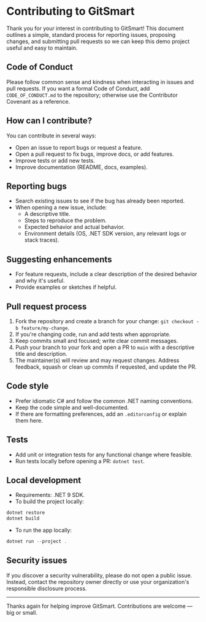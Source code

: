 # Contributing to GitSmart

Thank you for your interest in contributing to GitSmart! This document outlines a simple, standard process for reporting issues, proposing changes, and submitting pull requests so we can keep this demo project useful and easy to maintain.

## Code of Conduct

Please follow common sense and kindness when interacting in issues and pull requests. If you want a formal Code of Conduct, add `CODE_OF_CONDUCT.md` to the repository; otherwise use the Contributor Covenant as a reference.

## How can I contribute?

You can contribute in several ways:

- Open an issue to report bugs or request a feature.
- Open a pull request to fix bugs, improve docs, or add features.
- Improve tests or add new tests.
- Improve documentation (README, docs, examples).

## Reporting bugs

- Search existing issues to see if the bug has already been reported.
- When opening a new issue, include:
  - A descriptive title.
  - Steps to reproduce the problem.
  - Expected behavior and actual behavior.
  - Environment details (OS, .NET SDK version, any relevant logs or stack traces).

## Suggesting enhancements

- For feature requests, include a clear description of the desired behavior and why it's useful.
- Provide examples or sketches if helpful.

## Pull request process

1. Fork the repository and create a branch for your change: `git checkout -b feature/my-change`.
2. If you're changing code, run and add tests when appropriate.
3. Keep commits small and focused; write clear commit messages.
4. Push your branch to your fork and open a PR to `main` with a descriptive title and description.
5. The maintainer(s) will review and may request changes. Address feedback, squash or clean up commits if requested, and update the PR.

## Code style

- Prefer idiomatic C# and follow the common .NET naming conventions.
- Keep the code simple and well-documented.
- If there are formatting preferences, add an `.editorconfig` or explain them here.

## Tests

- Add unit or integration tests for any functional change where feasible.
- Run tests locally before opening a PR: `dotnet test`.

## Local development

- Requirements: .NET 9 SDK.
- To build the project locally:

```powershell
dotnet restore
dotnet build
```

- To run the app locally:

```powershell
dotnet run --project .
```

## Security issues

If you discover a security vulnerability, please do not open a public issue. Instead, contact the repository owner directly or use your organization's responsible disclosure process.

---

Thanks again for helping improve GitSmart. Contributions are welcome — big or small.
